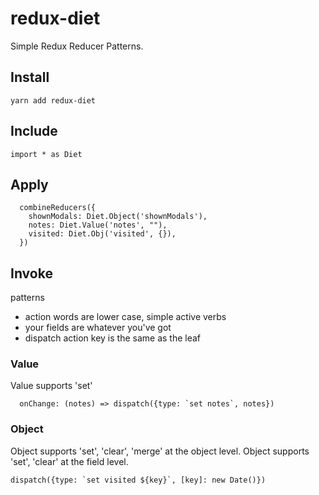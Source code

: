 # redux-diet
Simple Redux Reducer Patterns.

## Install

```yarn add redux-diet```

## Include

```import * as Diet```

## Apply

```
  combineReducers({
    shownModals: Diet.Object('shownModals'),
    notes: Diet.Value('notes', ""),
    visited: Diet.Obj('visited', {}),
  })
```

## Invoke

patterns
 * action words are lower case, simple active verbs
 * your fields are whatever you've got
 * dispatch action key is the same as the leaf


### Value

Value supports 'set'
```
  onChange: (notes) => dispatch({type: `set notes`, notes})
```


### Object

Object supports 'set', 'clear', 'merge' at the object level.
Object supports 'set', 'clear' at the field level.

```
dispatch({type: `set visited ${key}`, [key]: new Date()})
```
